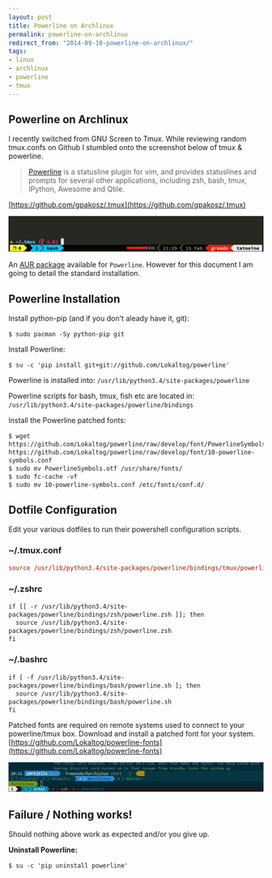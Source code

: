 ```yaml
---
layout: post
title: Powerline on Archlinux
permalink: powerline-on-archlinux
redirect_from: "2014-09-10-powerline-on-archlinux/"
tags:
- linux
- archlinux
- powerline
- tmux
---
```


## Powerline on Archlinux

I recently switched from GNU Screen to Tmux. While reviewing random tmux.confs on Github I stumbled onto the screenshot below of tmux & powerline.

> [Powerline](https://powerline.readthedocs.org/en/latest/overview.html) is a statusline plugin for vim, and provides statuslines and prompts for several other applications, including zsh, bash, tmux, IPython, Awesome and Qtile.

[https://github.com/gpakosz/.tmux](https://github.com/gpakosz/.tmux)

![powerline-tmux](/assets/img/powerline-tmux.png)

An [AUR package](https://aur.archlinux.org/packages/python-powerline-git/) available for `Powerline`. However for this document I am going to detail the standard installation.

## Powerline Installation

Install python-pip (and if you don't aleady have it, git):

```shell
$ sudo pacman -Sy python-pip git
```

Install Powerline:

```shell
$ su -c 'pip install git+git://github.com/Lokaltog/powerline'
```

Powerline is installed into:
`/usr/lib/python3.4/site-packages/powerline`

Powerline scripts for bash, tmux, fish etc are located in:
`/usr/lib/python3.4/site-packages/powerline/bindings`

Install the Powerline patched fonts:

```shell
$ wget https://github.com/Lokaltog/powerline/raw/develop/font/PowerlineSymbols.otf https://github.com/Lokaltog/powerline/raw/develop/font/10-powerline-symbols.conf
$ sudo mv PowerlineSymbols.otf /usr/share/fonts/
$ sudo fc-cache -vf
$ sudo mv 10-powerline-symbols.conf /etc/fonts/conf.d/
```

## Dotfile Configuration

Edit your various dotfiles to run their powershell configuration scripts.

### ~/.tmux.conf

```conf
source /usr/lib/python3.4/site-packages/powerline/bindings/tmux/powerline.conf
```

### ~/.zshrc

```shell
if [[ -r /usr/lib/python3.4/site-packages/powerline/bindings/zsh/powerline.zsh ]]; then
  source /usr/lib/python3.4/site-packages/powerline/bindings/zsh/powerline.zsh
fi
```

### ~/.bashrc

```shell
if [ -f /usr/lib/python3.4/site-packages/powerline/bindings/bash/powerline.sh ]; then
  source /usr/lib/python3.4/site-packages/powerline/bindings/bash/powerline.sh
fi
```

Patched fonts are required on remote systems used to connect to your powerline/tmux box. Download and install a patched font for your system. [https://github.com/Lokaltog/powerline-fonts](https://github.com/Lokaltog/powerline-fonts)

![powerline](/assets/img/powerline.png)

## Failure / Nothing works!

Should nothing above work as expected and/or you give up.

**Uninstall Powerline:**

```shell
$ su -c 'pip uninstall powerline'
```
